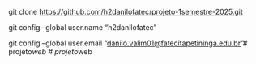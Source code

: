 git clone https://github.com/h2danilofatec/projeto-1semestre-2025.git

git config –global user.name “h2danilofatec”

git config –global user.email “danilo.valim01@fatecitapetininga.edu.br”#   p r o j e t o _ w e b  
 #   p r o j e t o _ w e b  
 